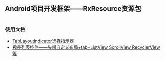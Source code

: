 Android项目开发框架——RxResource资源包
----
```test

```

### 使用文档
* [TabLayoutindicator选择指示器](/docs/tab_layout_indicator.md)
* [视差列表控件——头部自定义布局+tab+ListView ScrollView RecyclerView等](/docs/parallax_list.md)
